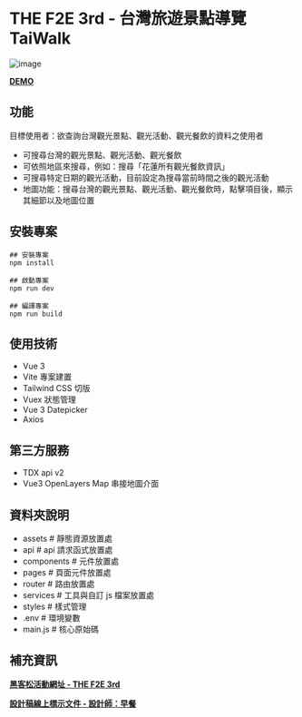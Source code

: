 # THE F2E 3rd - 台灣旅遊景點導覽 TaiWalk

![image](https://github.com/amanoizumi/vue3-TaiWalk/blob/feature/vuex/public/images/readmeImg.png?raw=true)

**[DEMO](https://amanoizumi.github.io/vue3-TaiWalk/#/)**

## 功能
目標使用者：欲查詢台灣觀光景點、觀光活動、觀光餐飲的資料之使用者
- 可搜尋台灣的觀光景點、觀光活動、觀光餐飲
- 可依照地區來搜尋，例如：搜尋「花蓮所有觀光餐飲資訊」
- 可搜尋特定日期的觀光活動，目前設定為搜尋當前時間之後的觀光活動
- 地圖功能：搜尋台灣的觀光景點、觀光活動、觀光餐飲時，點擊項目後，顯示其細節以及地圖位置

## 安裝專案

```
## 安裝專案
npm install

## 啟動專案
npm run dev

## 編譯專案
npm run build
```

## 使用技術

- Vue 3
- Vite 專案建置
- Tailwind CSS 切版
- Vuex 狀態管理
- Vue 3 Datepicker
- Axios

## 第三方服務

- TDX api v2
- Vue3 OpenLayers Map 串接地圖介面

## 資料夾說明

- assets # 靜態資源放置處
- api # api 請求函式放置處
- components # 元件放置處
- pages # 頁面元件放置處
- router # 路由放置處
- services # 工具與自訂 js 檔案放置處
- styles # 樣式管理
- .env # 環境變數
- main.js # 核心原始碼

## 補充資訊

**[黑客松活動網址 - THE F2E 3rd](https://2021.thef2e.com/)**

**[設計稿線上標示文件 - 設計師：早餐](https://www.figma.com/file/5HQAZ2bunGNKma2fwU0aNZ/The-F2E-3rd---Week1-%E5%8F%B0%E7%81%A3%E6%97%85%E9%81%8A%E6%99%AF%E9%BB%9E%E5%B0%8E%E8%A6%BD?node-id=0%3A1)**